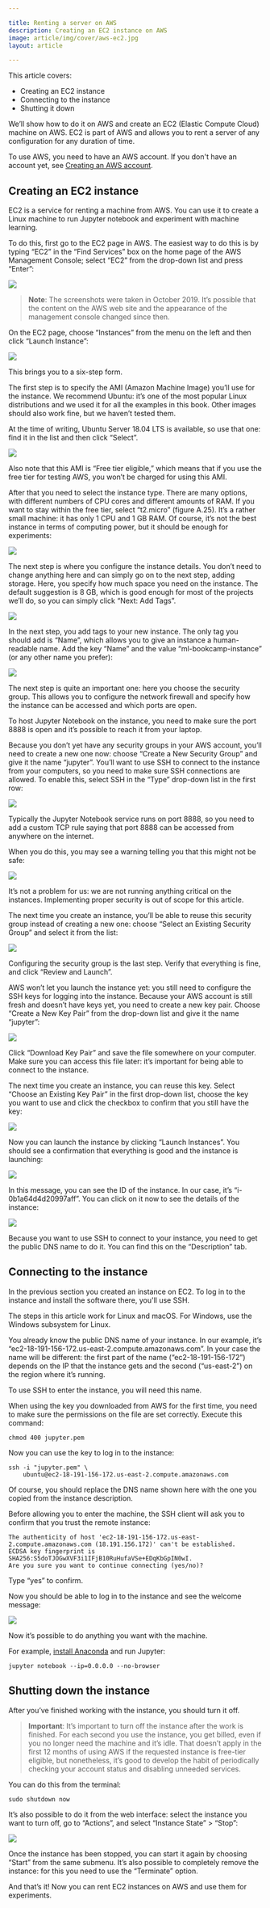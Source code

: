 ```yaml
---

title: Renting a server on AWS
description: Creating an EC2 instance on AWS
image: article/img/cover/aws-ec2.jpg
layout: article

---
```


This article covers:

*   Creating an EC2 instance
*   Connecting to the instance
*   Shutting it down

We’ll show how to do it on AWS and create an EC2 (Elastic Compute Cloud) machine on AWS. EC2 is part of AWS and allows you to rent a server of any configuration for any duration of time.

To use AWS, you need to have an AWS account. If you don't have an account yet, see [Creating an AWS account](/article/aws).


## Creating an EC2 instance

EC2 is a service for renting a machine from AWS. You can use it to create a Linux machine to run Jupyter notebook and experiment with machine learning.

To do this, first go to the EC2 page in AWS. The easiest way to do this is by typing “EC2” in the “Find Services” box on the home page of the AWS Management Console; select “EC2” from the drop-down list and press “Enter”:


<img class="img-fluid img-border" src="img/aws/console-search.png">

> **Note**:
> The screenshots were taken in October 2019. It’s possible that the content on the AWS web site and the appearance of the management console changed since then.

On the EC2 page, choose “Instances” from the menu on the left and then click “Launch Instance”:


<img class="img-fluid img-border" src="img/aws/ec2-launch.png">



This brings you to a six-step form.

The first step is to specify the AMI (Amazon Machine Image) you’ll use for the instance. We recommend Ubuntu: it’s one of the most popular Linux distributions and we used it for all the examples in this book. Other images should also work fine, but we haven’t tested them.

At the time of writing, Ubuntu Server 18.04 LTS is available, so use that one: find it in the list and then click “Select”.



<img class="img-fluid img-border" src="img/aws/ec2-amis.png">


Also note that this AMI is “Free tier eligible,” which means that if you use the free tier for testing AWS, you won’t be charged for using this AMI. 

After that you need to select the instance type. There are many options, with different numbers of CPU cores and different amounts of RAM. If you want to stay within the free tier, select “t2.micro” (figure A.25). It’s a rather small machine: it has only 1 CPU and 1 GB RAM. Of course, it’s not the best instance in terms of computing power, but it should be enough for experiments:

<img class="img-fluid img-border" src="img/aws/ec2-instance-type.png">


The next step is where you configure the instance details. You don’t need to change anything here and can simply go on to the next step, adding storage. Here, you specify how much space you need on the instance. The default suggestion is 8 GB, which is good enough for most of the projects we’ll do, so you can simply click “Next: Add Tags”. 


<img class="img-fluid img-border" src="img/aws/ec2-storage.png">


In the next step, you add tags to your new instance. The only tag you should add is “Name”, which allows you to give an instance a human-readable name. Add the key “Name” and the value “ml-bookcamp-instance” (or any other name you prefer):

<img class="img-fluid img-border" src="img/aws/ec2-tags.png">


The next step is quite an important one: here you choose the security group. This allows you to configure the network firewall and specify how the instance can be accessed and which ports are open.

To host Jupyter Notebook on the instance, you need to make sure the port 8888 is open and it’s possible to reach it from your laptop. 

Because you don’t yet have any security groups in your AWS account, you’ll need to create a new one now: choose “Create a New Security Group” and give it the name “jupyter”. You’ll want to use SSH to connect to the instance from your computers, so you need to make sure SSH connections are allowed. To enable this, select SSH in the “Type” drop-down list in the first row:

<img class="img-fluid img-border" src="img/aws/ec2-security-group.png">

Typically the Jupyter Notebook service runs on port 8888, so you need to add a custom TCP rule saying that port 8888 can be accessed from anywhere on the internet.

When you do this, you may see a warning telling you that this might not be safe:

<img class="img-fluid" src="img/aws/ec2-warning.png">


It’s not a problem for us: we are not running anything critical on the instances. Implementing proper security is out of scope for this article. 

The next time you create an instance, you’ll be able to reuse this security group instead of creating a new one: choose “Select an Existing Security Group” and select it from the list:

<img class="img-fluid img-border" src="img/aws/ec2-security-group-existing.png">



Configuring the security group is the last step. Verify that everything is fine, and click “Review and Launch”.  

AWS won’t let you launch the instance yet: you still need to configure the SSH keys for logging into the instance. Because your AWS account is still fresh and doesn’t have keys yet, you need to create a new key pair. Choose “Create a New Key Pair” from the drop-down list and give it the name “jupyter”:

<img class="img-fluid img-border" src="img/aws/ec2-key-pair.png">



Click “Download Key Pair” and save the file somewhere on your computer. Make sure you can access this file later: it’s important for being able to connect to the instance.

The next time you create an instance, you can reuse this key. Select “Choose an Existing Key Pair” in the first drop-down list, choose the key you want to use and click the checkbox to confirm that you still have the key:

<img class="img-fluid img-border" src="img/aws/ec2-key-pair-acknowledge.png">


Now you can launch the instance by clicking “Launch Instances”. You should see a confirmation that everything is good and the instance is launching:


<img class="img-fluid" src="img/aws/ec2-now-launching.png">



In this message, you can see the ID of the instance. In our case, it’s “i-0b1a64d4d20997aff”. You can click on it now to see the details of the instance:


<img class="img-fluid img-border" src="img/aws/ec2-instance-details.png">


Because you want to use SSH to connect to your instance, you need to get the public DNS name to do it. You can find this on the “Description” tab.


## Connecting to the instance

In the previous section you created an instance on EC2. To log in to the instance and install the software there, you'll use SSH. 

The steps in this article work for Linux and macOS. For Windows, use the Windows subsystem for Linux. 

You already know the public DNS name of your instance. In our example, it’s “ec2-18-191-156-172.us-east-2.compute.amazonaws.com”. In your case the name will be different: the first part of the name (“ec2-18-191-156-172”) depends on the IP that the instance gets and the second (“us-east-2”) on the region where it’s running.

To use SSH to enter the instance, you will need this name. 

When using the key you downloaded from AWS for the first time, you need to make sure the permissions on the file are set correctly. Execute this command:


```
chmod 400 jupyter.pem
```

Now you can use the key to log in to the instance:

```
ssh -i "jupyter.pem" \
    ubuntu@ec2-18-191-156-172.us-east-2.compute.amazonaws.com
```


Of course, you should replace the DNS name shown here with the one you copied from the instance description.

Before allowing you to enter the machine, the SSH client will ask you to confirm that you trust the remote instance:


```
The authenticity of host 'ec2-18-191-156-172.us-east-2.compute.amazonaws.com (18.191.156.172)' can't be established.
ECDSA key fingerprint is SHA256:S5doTJOGwXVF3i1IFjB10RuHufaVSe+EDqKbGpIN0wI.
Are you sure you want to continue connecting (yes/no)? 
```


Type “yes” to confirm.

Now you should be able to log in to the instance and see the welcome message:

<img class="img-fluid" src="img/aws/ssh-welcome.png">

Now it’s possible to do anything you want with the machine. 

For example, [install Anaconda](https://docs.anaconda.com/anaconda/install/linux/) and run Jupyter:

```
jupyter notebook --ip=0.0.0.0 --no-browser
```


## Shutting down the instance

After you’ve finished working with the instance, you should turn it off.

> **Important**:
> It’s important to turn off the instance after the work is finished. For each second you use the instance, you get billed, even if you no longer need the machine and it’s idle. That doesn’t apply in the first 12 months of using AWS if the requested instance is free-tier eligible, but nonetheless, it’s good to develop the habit of periodically checking your account status and disabling unneeded services.

You can do this from the terminal:

```
sudo shutdown now
```


It’s also possible to do it from the web interface: select the instance you want to turn off, go to “Actions”, and select “Instance State” > “Stop”:

<img class="img-fluid img-border" src="img/aws/ec2-terminate.png">


Once the instance has been stopped, you can start it again by choosing “Start” from the same submenu. It’s also possible to completely remove the instance: for this you need to use the “Terminate” option. 

And that’s it! Now you can rent EC2 instances on AWS and use them for experiments.
